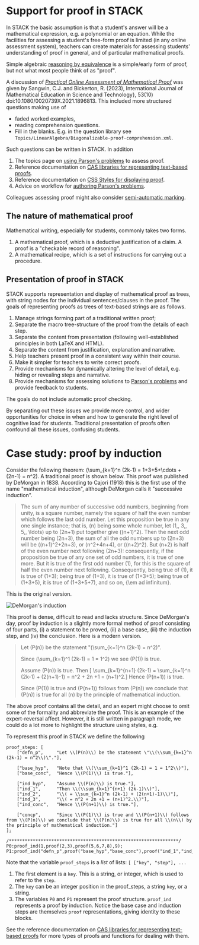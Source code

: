 # Support for proof in STACK

In STACK the basic assumption is that a student's answer will be a mathematical expression, e.g. a polynomial or an equation.  While the facilities for assessing a student's free-form proof is limited (in any online assessment system), teachers can create materials for assessing students' understanding of proof in general, and of particular mathematical proofs.

Simple algebraic [reasoning by equivalence](../../Specialist_tools/Equivalence_reasoning/index.md) is a simple/early form of proof, but not what most people think of as "proof".

A discussion of [_Practical Online Assessment of Mathematical Proof_](https://www.tandfonline.com/doi/abs/10.1080/0020739X.2021.1896813) was given by Sangwin, C.J. and Bickerton, R. (2023), International Journal of Mathematical Education in Science and Technology}, 53(10) doi:10.1080/0020739X.2021.1896813.  This included more structured questions making use of

* faded worked examples,
* reading comprehension questions.
* Fill in the blanks.  E.g. in the question library see `Topics/LinearAlgebra/Diagonalizable-proof-comprehension.xml`.

Such questions can be written in STACK.  In addition 

1. The topics page on [using Parson's problems](../../Specialist_tools/Drag_and_drop/Parsons.md) to assess proof.
2. Reference documentation on [CAS libraries for representing text-based proofs](Proof_CAS_library.md).
3. Reference documentation on [CSS Styles for displaying proof](Proof_styles.md).
4. Advice on workflow for [authoring Parson's problems](Proof_Parsons_workflow.md).

Colleagues assessing proof might also consider [semi-automatic marking](../../Moodle/Semi-automatic_Marking.md).

## The nature of mathematical proof

Mathematical writing, especially for students, commonly takes two forms.

1. A mathematical proof, which is a deductive justification of a claim.  A proof is a "checkable record of reasoning".
2. A mathematical recipe, which is a set of instructions for carrying out a procedure.

## Presentation of proof in STACK

STACK supports representation and display of mathematical proof as trees, with string nodes for the individual sentences/clauses in the proof.  The goals of representing proofs as trees of text-based strings are as follows.

1. Manage strings forming part of a traditional written proof;
2. Separate the macro tree-structure of the proof from the details of each step.
3. Separate the content from presentation (following well-established principles in both LaTeX and HTML).
4. Separate the content from justification, explanation and narrative.
5. Help teachers present proof in a consistent way within their course.
6. Make it simpler for teachers to write correct proofs.
7. Provide mechanisms for dynamically altering the level of detail, e.g. hiding or revealing steps and narrative.
8. Provide mechanisms for assessing solutions to [Parson's problems](../../Specialist_tools/Drag_and_drop/index.md) and provide feedback to students.

The goals do not include automatic proof checking.

By separating out these issues we provide more control, and wider opportunities for choice in when and how to generate the right level of cognitive load for students. Traditional presentation of proofs often confound all these issues, confusing students.

# Case study: proof by induction

Consider the following theorem:  \(\sum_{k=1}^n (2k-1) = 1+3+5+\cdots + (2n-1) = n^2\).
A traditional proof is shown below. This proof was published by DeMorgan in 1838.  According to Cajori (1918) this is the first use of the name "mathematical induction", although DeMorgan calls it "successive induction".

> The sum of any number of successive odd numbers, beginning from unity, is a square number, namely the square of half the even number which follows the last odd number.
> Let this proposition be true in any one single instance; that is, \(n\) being some whole number, let \(1,\, 3,\, 5,\, \ldots\) up to \(2n+1\) put together give \((n+1)^2\).
> Then the next odd number being \(2n+3\), the sum of all the odd numbers up to \(2n+3\) will be \((n+1)^2+2n+3\), or \(n^2+4n+4\), or \((n+2)^2\).  But \(n+2\) is half of the even number next following \(2n+3\): consequently, if the proposition be true of any one set of odd numbers, it is true of one more.  But it is true of the first odd number \(1\), for this is the square of half the even number next following.  Consequently, being true of \(1\), it is true of \(1+3\); being true of \(1+3\), it is true of \(1+3+5\); being true of \(1+3+5\), it is true of \(1+3+5+7\), and so on, {\em ad infinitum}.</p>

This is the original version.

![DeMorgan's induction](../../../content/DeMorgan1836-induction.jpeg)

This proof is dense, difficult to read and lacks structure.  Since DeMorgan's day, proof by induction is a slightly more formal method of proof consisting of four parts, (i) a statement to be proved, (ii) a base case, (iii) the induction step, and (iv) the conclusion.  Here is a modern version.

> Let \(P(n)\) be the statement "\(\sum_{k=1}^n (2k-1) = n^2\)".
> 
> Since \(\sum_{k=1}^1 (2k-1) = 1 = 1^2\) we see \(P(1)\) is true.
> 
> Assume \(P(n)\) is true. Then
> \[ \sum_{k=1}^{n+1} (2k-1) = \sum_{k=1}^n (2k-1) + (2(n+1)-1) = n^2 + 2n +1 = (n+1)^2.\]
> Hence \(P(n+1)\) is true.
>
> Since \(P(1)\) is true and \(P(n+1)\) follows from \(P(n)\) we conclude that \(P(n)\) is true for all \(n\) by the principle of mathematical induction.

The above proof contains all the detail, and an expert might choose to omit some of the formality and abbreviate the proof.  This is an example of the expert-reversal affect.  However, it is still written in paragraph mode, we could do a lot more to highlight the structure using styles, e.g.

To represent this proof in STACK we define the following

````
proof_steps: [
    ["defn_p",     "Let \\(P(n)\\) be the statement \"\\(\\sum_{k=1}^n (2k-1) = n^2\\)\"."],

    ["base_hyp",   "Note that \\(\\sum_{k=1}^1 (2k-1) = 1 = 1^2\\)"],
    ["base_conc",  "Hence \\(P(1)\\) is true."],

    ["ind_hyp",    "Assume \\(P(n)\\) is true."],
    ["ind_1",      "Then \\(\\sum_{k=1}^{n+1} (2k-1)\\)"],
    ["ind_2",      "\\( = \\sum_{k=1}^n (2k-1) + (2(n+1)-1)\\)"],
    ["ind_3",      "\\( = n^2 + 2n +1 = (n+1)^2.\\)"],
    ["ind_conc",   "Hence \\(P(n+1)\\) is true."],

    ["concp",      "Since \\(P(1)\\) is true and \\(P(n+1)\\) follows from \\(P(n)\\) we conclude that \\(P(n)\\) is true for all \\(n\\) by the principle of mathematical induction."]
];

/****************************************************************/
P0:proof_ind(1,proof(2,3),proof(5,6,7,8),9);
P1:proof_ind("defn_p",proof("base_hyp","base_conc"),proof("ind_1","ind_2","ind_3","ind_conc"),"concp");
````

Note that the variable `proof_steps` is a _list_ of lists:  `[ ["key", "step"], ...`

1. The first element is a `key`. This is a string, or integer, which is used to refer to the `step`.
2. The `key` can be an integer position in the proof_steps, a string `key`, or a string.
3. The variables `P0` and `P1` represent the proof structure. `proof_ind` represents a proof by induction.  Notice the base case and induction steps are themselves `proof` representations, giving identity to these blocks.

See the reference documentation on [CAS libraries for representing text-based proofs](Proof_CAS_library.md) for more types of proofs and functions for dealing with them.

